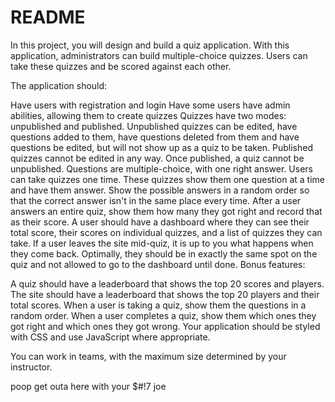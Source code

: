 # README

In this project, you will design and build a quiz application. With this application, administrators can build multiple-choice quizzes. Users can take these quizzes and be scored against each other.

The application should:

Have users with registration and login
Have some users have admin abilities, allowing them to create quizzes
Quizzes have two modes: unpublished and published.
Unpublished quizzes can be edited, have questions added to them, have questions deleted from them and have questions be edited, but will not show up as a quiz to be taken.
Published quizzes cannot be edited in any way. Once published, a quiz cannot be unpublished.
Questions are multiple-choice, with one right answer.
Users can take quizzes one time. These quizzes show them one question at a time and have them answer. Show the possible answers in a random order so that the correct answer isn't in the same place every time.
After a user answers an entire quiz, show them how many they got right and record that as their score.
A user should have a dashboard where they can see their total score, their scores on individual quizzes, and a list of quizzes they can take.
If a user leaves the site mid-quiz, it is up to you what happens when they come back. Optimally, they should be in exactly the same spot on the quiz and not allowed to go to the dashboard until done.
Bonus features:

A quiz should have a leaderboard that shows the top 20 scores and players.
The site should have a leaderboard that shows the top 20 players and their total scores.
When a user is taking a quiz, show them the questions in a random order.
When a user completes a quiz, show them which ones they got right and which ones they got wrong.
Your application should be styled with CSS and use JavaScript where appropriate.

You can work in teams, with the maximum size determined by your instructor.

poop
get outa here with your $#!7 joe
